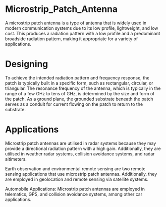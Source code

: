 
# Microstrip_Patch_Antenna

A microstrip patch antenna is a type of antenna that is widely used in modern communication systems due to its low profile, lightweight, and low cost. This produces a radiation pattern with a low profile and a predominant broadside radiation pattern, making it appropriate for a variety of applications.

# Designing
To achieve the intended radiation pattern and frequency response, the patch is typically built in a specific form, such as rectangular, circular, or triangular. The resonance frequency of the antenna, which is typically in the range of a few GHz to tens of GHz, is determined by the size and form of the patch. As a ground plane, the grounded substrate beneath the patch serves as a conduit for current flowing on the patch to return to the substrate.

# Applications
Microstrip patch antennas are utilised in radar systems because they may provide a directional radiation pattern with a high gain. Additionally, they are utilised in weather radar systems, collision avoidance systems, and radar altimeters.

Earth observation and environmental remote sensing are two remote sensing applications that use microstrip patch antennas. Additionally, they are employed in geolocation and remote sensing via satellite systems.

Automobile Applications: Microstrip patch antennas are employed in telematics, GPS, and collision avoidance systems, among other car applications.





